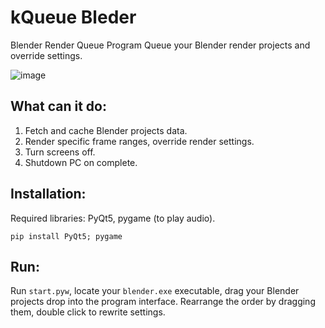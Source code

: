 # kQueue Bleder
Blender Render Queue Program
Queue your Blender render projects and override settings.

![image](https://github.com/lauwurence/kqueue_blender/assets/46109734/9eccb088-0220-4c4a-bd12-daa020a25241)

## What can it do:
1. Fetch and cache Blender projects data.
2. Render specific frame ranges, override render settings.
3. Turn screens off.
4. Shutdown PC on complete.

## Installation:
Required libraries: PyQt5, pygame (to play audio).

```
pip install PyQt5; pygame
```

## Run:
Run `start.pyw`, locate your `blender.exe` executable, drag your Blender projects drop into the program interface.
Rearrange the order by dragging them, double click to rewrite settings.
